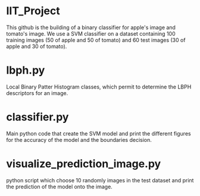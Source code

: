 # IIT_Project
This github is the building of a binary classifier for apple's image and tomato's image. We use a SVM classifier on a dataset 
containing 100 training images (50 of apple and 50 of tomato) and 60 test images (30 of apple and 30 of tomato).

# lbph.py

Local Binary Patter Histogram classes, which permit to determine the LBPH descriptors for an image. 

# classifier.py
  
Main python code that create the SVM model and print the different figures 
for the accuracy of the model and the  boundaries decision. 


# visualize_prediction_image.py 

python script which choose 10 randomly images in the test dataset and print the prediction of the model onto the image.

